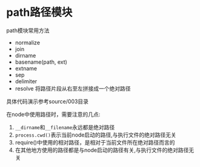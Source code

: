 # path路径模块
path模块常用方法  
* normalize
* join  
* dirname
* basename(path, ext)
* extname
* sep
* delimiter
* resolve 将路径片段从右至左拼接成一个绝对路径  

具体代码演示参考source/003目录  

在node中使用路径时，需要注意的几点:  
1. `__dirname`和`__filename`永远都是绝对路径
2. `process.cwd()`表示当前node启动的路径,与执行文件的绝对路径无关
3. require()中使用的相对路径，是相对于当前文件所在绝对路径而言的
4. 在其他地方使用的路径都是与node启动的路径有关,与执行文件的绝对路径无关